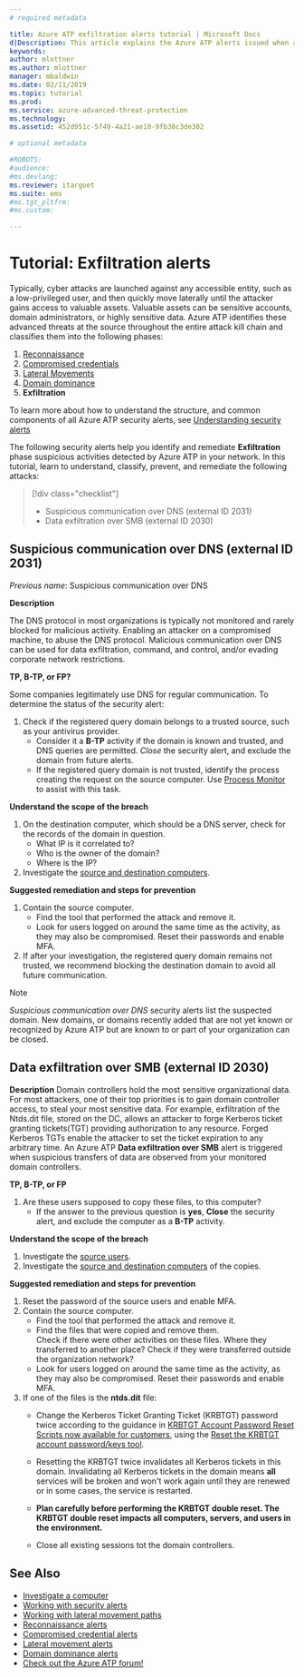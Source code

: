 ```yaml
---
# required metadata

title: Azure ATP exfiltration alerts tutorial | Microsoft Docs
d|Description: This article explains the Azure ATP alerts issued when attacks typically part of exfiltration phase efforts are detected against your organization.
keywords:
author: mlottner
ms.author: mlottner
manager: mbaldwin
ms.date: 02/11/2019
ms.topic: tutorial
ms.prod:
ms.service: azure-advanced-threat-protection
ms.technology:
ms.assetid: 452d951c-5f49-4a21-ae10-9fb38c3de302

# optional metadata

#ROBOTS:
#audience:
#ms.devlang:
ms.reviewer: itargoet
ms.suite: ems
#ms.tgt_pltfrm:
#ms.custom:

---
```


# Tutorial: Exfiltration alerts  

Typically, cyber attacks are launched against any accessible entity, such as a low-privileged user, and then quickly move laterally until the attacker gains access to valuable assets. Valuable assets can be sensitive accounts, domain administrators, or highly sensitive data. Azure ATP identifies these advanced threats at the source throughout the entire attack kill chain and classifies them into the following phases:

1. [Reconnaissance](atp-reconnaissance-alerts.md)
2. [Compromised credentials](atp-compromised-credentials-alerts.md)
3. [Lateral Movements](atp-lateral-movement-alerts.md)
4. [Domain dominance](atp-domain-dominance-alerts.md)
5. **Exfiltration**

To learn more about how to understand the structure, and common components of all Azure ATP security alerts, see [Understanding security alerts](understanding-security-alerts.md)

The following security alerts help you identify and remediate **Exfiltration** phase suspicious activities detected by Azure ATP in your network. In this tutorial, learn to understand, classify, prevent, and remediate the following attacks:

> [!div class="checklist"]
> * Suspicious communication over DNS (external ID 2031)
> * Data exfiltration over SMB (external ID 2030)

## Suspicious communication over DNS (external ID 2031) 

*Previous name*: Suspicious communication over DNS

**Description**

The DNS protocol in most organizations is typically not monitored and rarely blocked for malicious activity. Enabling an attacker on a compromised machine, to abuse the DNS protocol. Malicious communication over DNS can be used for data exfiltration, command, and control, and/or evading corporate network restrictions.

**TP, B-TP, or FP?**
 
Some companies legitimately use DNS for regular communication. To determine the status of the security alert:

1. Check if the registered query domain belongs to a trusted source, such as your antivirus provider.  
    - Consider it a **B-TP** activity if the domain is known and trusted, and DNS queries are permitted. *Close* the security alert, and exclude the domain from future alerts.  
    - If the registered query domain is not trusted, identify the process creating the request on the source computer. Use [Process Monitor](https://docs.microsoft.com/sysinternals/downloads/procmon) to assist with this task.

**Understand the scope of the breach**

1. On the destination computer, which should be a DNS server, check for the records of the domain in question.
    - What IP is it correlated to?
    - Who is the owner of the domain?
    - Where is the IP?
1. Investigate the [source and destination computers](investigate-a-computer.md).

**Suggested remediation and steps for prevention**

1. Contain the source computer.
    - Find the tool that performed the attack and remove it.
    - Look for users logged on around the same time as the activity, as they may also be compromised. Reset their passwords and enable MFA.
2. If after your investigation, the registered query domain remains not trusted, we recommend blocking the destination domain to avoid all future communication.

> [!NOTE]
> *Suspicious communication over DNS* security alerts list the suspected domain. New domains, or domains recently added that are not yet known or recognized by Azure ATP but are known to or part of your organization can be closed.

## Data exfiltration over SMB (external ID 2030)

**Description**
Domain controllers hold the most sensitive organizational data. For most attackers, one of their top priorities is to gain domain controller access, to steal your most sensitive data. For example, exfiltration of the Ntds.dit file, stored on the DC, allows an attacker to forge Kerberos ticket granting tickets(TGT) providing authorization to any resource. Forged Kerberos TGTs enable the attacker to set the ticket expiration to any arbitrary time. An Azure ATP **Data exfiltration over SMB** alert is triggered when suspicious transfers of data are observed from your monitored domain controllers.

**TP, B-TP, or FP**
1. Are these users supposed to copy these files, to this computer?  
    - If the answer to the previous question is **yes**, **Close** the security alert, and exclude the computer as a **B-TP** activity.

**Understand the scope of the breach**
1. Investigate the [source users](investigate-a-user.md).  
2. Investigate the [source and destination computers](investigate-a-computer.md) of the copies. 

**Suggested remediation and steps for prevention**
1. Reset the password of the source users and enable MFA.
2. Contain the source computer.
    - Find the tool that performed the attack and remove it.
    - Find the files that were copied and remove them. 
    <br>Check if there were other activities on these files. Where they transferred to another place? Check if they were transferred outside the organization network? 
    - Look for users logged on around the same time as the activity, as they may also be compromised. Reset their passwords and enable MFA.
3. If one of the files is the **ntds.dit** file:
    - Change the Kerberos Ticket Granting Ticket (KRBTGT) password twice according to the guidance in [KRBTGT Account Password Reset Scripts now available for customers](https://cloudblogs.microsoft.com/microsoftsecure/2015/02/11/krbtgt-account-password-reset-scripts-now-available-for-customers/), using the [Reset the KRBTGT account password/keys tool](https://gallery.technet.microsoft.com/Reset-the-krbtgt-account-581a9e51). 
    - Resetting the KRBTGT twice invalidates all Kerberos tickets in this domain. Invalidating all Kerberos tickets in the domain means **all** services will be broken and won't work again until they are renewed or in some cases, the service is restarted.

    - **Plan carefully before performing the KRBTGT double reset. The KRBTGT double reset impacts all computers, servers, and users in the environment.**

   - Close all existing sessions tot the domain controllers. 

## See Also

- [Investigate a computer](investigate-a-computer.md)
- [Working with security alerts](working-with-suspicious-activities.md)
- [Working with lateral movement paths](use-case-lateral-movement-path.md)
- [Reconnaissance alerts](atp-reconnaissance-alerts.md)
- [Compromised credential alerts](atp-compromised-credentials-alerts.md)
- [Lateral movement alerts](atp-lateral-movement-alerts.md)
- [Domain dominance alerts](atp-domain-dominance-alerts.md)
- [Check out the Azure ATP forum!](https://aka.ms/azureatpcommunity)

